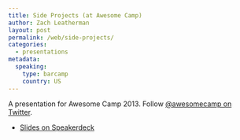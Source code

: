 ```yaml
---
title: Side Projects (at Awesome Camp)
author: Zach Leatherman
layout: post
permalink: /web/side-projects/
categories:
  - presentations
metadata:
  speaking:
    type: barcamp
    country: US
---
```


<script async class="speakerdeck-embed" data-id="559ebfc065bf01304e0e123138154d90" data-ratio="1.33333333333333" src="//speakerdeck.com/assets/embed.js"></script>

A presentation for Awesome Camp 2013. Follow [@awesomecamp on Twitter](https://twitter.com/awesomecamp).

* [Slides on Speakerdeck](https://speakerdeck.com/zachleat/side-projects)
